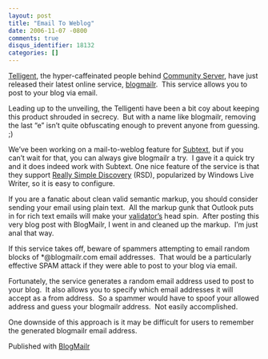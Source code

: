 ```yaml
---
layout: post
title: "Email To Weblog"
date: 2006-11-07 -0800
comments: true
disqus_identifier: 18132
categories: []
---
```

[Telligent](http://telligent.com/ "Telligent"), the hyper-caffeinated
people behind [Community
Server](http://communityserver.org/ "Community Server"), have just
released their latest online service,
[blogmailr](http://blogmailr.com/ "Blog Mailer").  This service allows
you to post to your blog via email.

Leading up to the unveiling, the Telligenti have been a bit coy about
keeping this product shrouded in secrecy.  But with a name like
blogmailr, removing the last “e” isn’t quite obfuscating enough to
prevent anyone from guessing. ;)

We’ve been working on a mail-to-weblog feature for
[Subtext](http://subtextproject.com/ "Subtext Project Website"), but if
you can’t wait for that, you can always give blogmailr a try.  I gave it
a quick try and it does indeed work with Subtext. One nice feature of
the service is that they support [Really Simple
Discovery](http://en.wikipedia.org/wiki/Really_Simple_Discovery "RSD")
(RSD), popularized by Windows Live Writer, so it is easy to configure.

If you are a fanatic about clean valid semantic markup, you should
consider sending your email using plain text.  All the markup gunk that
Outlook puts in for rich text emails will make your
[validator’s](http://validator.w3.org/ "HTML Validator") head spin. 
After posting this very blog post with BlogMailr, I went in and cleaned
up the markup.  I’m just anal that way.

If this service takes off, beware of spammers attempting to email random
blocks of \*@blogmailr.com email addresses.  That would be a
particularly effective SPAM attack if they were able to post to your
blog via email.

Fortunately, the service generates a random email address used to post
to your blog.  It also allows you to specify which email addresses it
will accept as a from address.  So a spammer would have to spoof
your allowed address and guess your blogmailr address.  Not easily
accomplished.

One downside of this approach is it may be difficult for users to
remember the generated blogmailr email address. 

Published with [BlogMailr](http://www.blogmailr.com/)

